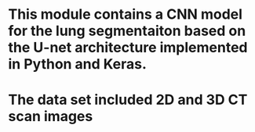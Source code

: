 # This module contains a CNN model for the lung segmentaiton based on the U-net architecture implemented in Python and Keras.
# The data set included 2D and 3D CT scan images
